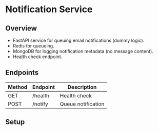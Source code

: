 # Notification Service

## Overview
- FastAPI service for queuing email notifications (dummy logic).
- Redis for queueing.
- MongoDB for logging notification metadata (no message content).
- Health check endpoint.

## Endpoints

| Method | Endpoint   | Description             |
|--------|------------|------------------------|
| GET    | /health    | Health check           |
| POST   | /notify    | Queue notification     |

## Setup
